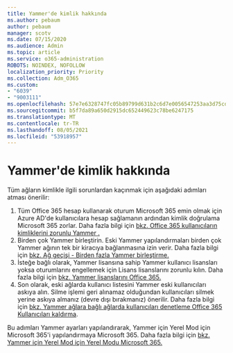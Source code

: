 ```yaml
---
title: Yammer'de kimlik hakkında
ms.author: pebaum
author: pebaum
manager: scotv
ms.date: 07/15/2020
ms.audience: Admin
ms.topic: article
ms.service: o365-administration
ROBOTS: NOINDEX, NOFOLLOW
localization_priority: Priority
ms.collection: Adm_O365
ms.custom:
- "6039"
- "9003111"
ms.openlocfilehash: 57e7e6328747fc05b89799d631b2c6d7e0056547253aa3d75cdecb38cea3ad7e
ms.sourcegitcommit: b5f7da89a650d2915dc652449623c78be6247175
ms.translationtype: MT
ms.contentlocale: tr-TR
ms.lasthandoff: 08/05/2021
ms.locfileid: "53918957"
---
```

# <a name="about-identity-in-yammer"></a>Yammer'de kimlik hakkında

Tüm ağların kimlikle ilgili sorunlardan kaçınmak için aşağıdaki adımları atması önerilir:

1. Tüm Office 365 hesap kullanarak oturum Microsoft 365 emin olmak için Azure AD'de kullanıcılara hesap sağlamanın ardından kimlik doğrulama Microsoft 365 zorlar. Daha fazla bilgi için [bkz. Office 365 kullanıcıların kimliklerini zorunlu Yammer .](https://docs.microsoft.com/yammer/configure-your-yammer-network/enforce-office-365-identity)
2. Birden çok Yammer birleştirin. Eski Yammer yapılandırmaları birden çok Yammer ağının tek bir kiracıya bağlanmasına izin verir. Daha fazla bilgi için [bkz. Ağ geçişi - Birden fazla Yammer birleştirme.](https://docs.microsoft.com/yammer/configure-your-yammer-network/consolidate-multiple-yammer-networks)
3. İsteğe bağlı olarak, Yammer lisansına sahip Yammer kullanıcı lisansları yoksa oturumlarını engellemek için Lisans lisanslarını zorunlu kılın. Daha fazla bilgi için [bkz. Yammer lisanslarını Office 365.](https://docs.microsoft.com/yammer/manage-yammer-users/manage-yammer-licenses-in-office-365)
4. Son olarak, eski ağlarda kullanıcı listesini Yammer eski kullanıcıları askıya alın. Silme işlemi geri alınamaz olduğundan kullanıcıları silmek yerine askıya almanız (devre dışı bırakmanız) önerilir. Daha fazla bilgi için [bkz. Yammer ağlara bağlı ağlarda kullanıcıları denetleme Office 365](https://docs.microsoft.com/yammer/manage-yammer-users/audit-users-connected-to-office-365) [Kullanıcıları kaldırma](https://docs.microsoft.com/yammer/manage-yammer-users/add-block-or-remove-users#remove-users).

Bu adımları Yammer ayarları yapılandırarak, Yammer için Yerel Mod için Microsoft 365'i yapılandırmaya Microsoft 365. Daha fazla bilgi için [bkz. Yammer için Yerel Mod için Yerel Modu Microsoft 365.](https://docs.microsoft.com/yammer/configure-your-yammer-network/native-mode)